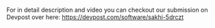 For in detail description and video you can checkout our submission on Devpost over here: https://devpost.com/software/sakhi-5drczt
